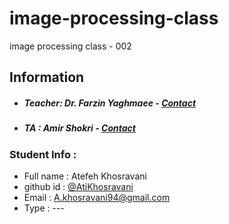 # image-processing-class
image processing class - 002

## Information
* ##### Teacher: Dr. Farzin Yaghmaee - [Contact](mailto:f_yaghmaee@semnan.ac.ir)
* ##### TA : Amir Shokri - [Contact](mailto:amirshokri@semnan.ac.ir)

### Student Info :
* Full name : Atefeh Khosravani
* github id : [@AtiKhosravani](https://github.com/AtiKhosravani)
* Email : A.khosravani94@gmail.com
* Type : ---
